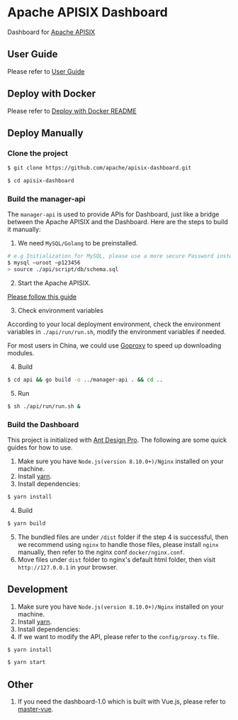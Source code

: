 <!--
#
# Licensed to the Apache Software Foundation (ASF) under one or more
# contributor license agreements.  See the NOTICE file distributed with
# this work for additional information regarding copyright ownership.
# The ASF licenses this file to You under the Apache License, Version 2.0
# (the "License"); you may not use this file except in compliance with
# the License.  You may obtain a copy of the License at
#
#     http://www.apache.org/licenses/LICENSE-2.0
#
# Unless required by applicable law or agreed to in writing, software
# distributed under the License is distributed on an "AS IS" BASIS,
# WITHOUT WARRANTIES OR CONDITIONS OF ANY KIND, either express or implied.
# See the License for the specific language governing permissions and
# limitations under the License.
#
-->

# Apache APISIX Dashboard

Dashboard for [Apache APISIX](https://github.com/apache/apisix-dashboard)

## User Guide

Please refer to [User Guide](./USER_GUIDE.md)

## Deploy with Docker

Please refer to [Deploy with Docker README](./compose/README.md)

## Deploy Manually

### Clone the project

```sh
$ git clone https://github.com/apache/apisix-dashboard.git

$ cd apisix-dashboard
```

### Build the manager-api

The `manager-api` is used to provide APIs for Dashboard, just like a bridge between the Apache APISIX and the Dashboard. Here are the steps to build it manually:

1. We need `MySQL/Golang` to be preinstalled.

```sh
# e.g Initialization for MySQL, please use a more secure Password instead of 123456.
$ mysql –uroot –p123456
> source ./api/script/db/schema.sql
```

2. Start the Apache APISIX.

[Please follow this guide](https://github.com/apache/apisix#configure-and-installation)

3. Check environment variables

According to your local deployment environment, check the environment variables in `./api/run/run.sh`, modify the environment variables if needed.

For most users in China, we could use [Goproxy](https://goproxy.cn/) to speed up downloading modules.

4. Build

```sh
$ cd api && go build -o ../manager-api . && cd ..
```

5. Run

```sh
$ sh ./api/run/run.sh &
```

### Build the Dashboard

This project is initialized with [Ant Design Pro](https://pro.ant.design). The following are some quick guides for how to use.

1. Make sure you have `Node.js(version 8.10.0+)/Nginx` installed on your machine.
2. Install [yarn](https://yarnpkg.com/).
3. Install dependencies:

```sh
$ yarn install
```

4. Build

```sh
$ yarn build
```

5. The bundled files are under `/dist` folder if the step 4 is successful, then we recommend using `nginx` to handle those files, please install `nginx` manually, then refer to the nginx conf `docker/nginx.conf`.
6. Move files under `dist` folder to nginx's default html folder, then visit `http://127.0.0.1` in your browser.

## Development

1. Make sure you have `Node.js(version 8.10.0+)/Nginx` installed on your machine.
2. Install [yarn](https://yarnpkg.com/).
3. Install dependencies:
4. If we want to modify the API, please refer to the `config/proxy.ts` file.

```sh
$ yarn install

$ yarn start
```

## Other

1. If you need the dashboard-1.0 which is built with Vue.js, please refer to [master-vue](https://github.com/apache/apisix-dashboard/tree/master-vue).
